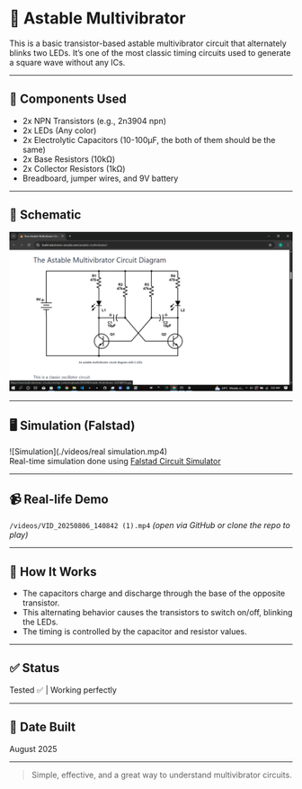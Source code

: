 # 🔁 Astable Multivibrator

This is a basic transistor-based astable multivibrator circuit that alternately blinks two LEDs. It’s one of the most classic timing circuits used to generate a square wave without any ICs.

---

## 🧰 Components Used
- 2x NPN Transistors (e.g., 2n3904 npn)
- 2x LEDs (Any color)
- 2x Electrolytic Capacitors (10-100µF, the both of them should be the same)
- 2x Base Resistors (10kΩ)
- 2x Collector Resistors (1kΩ)
- Breadboard, jumper wires, and 9V battery

---

## 📐 Schematic

![Schematic](./images/schematic.png)

---

## 🖥️ Simulation (Falstad)

![Simulation](./videos/real simulation.mp4)  
Real-time simulation done using [Falstad Circuit Simulator](https://falstad.com/circuit/)

---

## 📹 Real-life Demo

`/videos/VID_20250806_140842 (1).mp4` *(open via GitHub or clone the repo to play)*

---

## 🧠 How It Works

- The capacitors charge and discharge through the base of the opposite transistor.
- This alternating behavior causes the transistors to switch on/off, blinking the LEDs.
- The timing is controlled by the capacitor and resistor values.

---

## ✅ Status
Tested ✅ | Working perfectly

---

## 📅 Date Built
August 2025

---

> Simple, effective, and a great way to understand multivibrator circuits.
